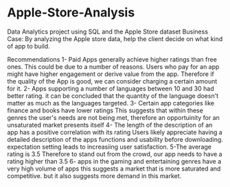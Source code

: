# Apple-Store-Analysis
Data Analytics project using SQL and the Apple Store dataset
Business Case: By analyzing the Apple store data, help the client decide on what kind of app to build.

Recommendations
1- Paid Apps generally achieve higher ratings than free ones. 
This could be due to a number of reasons. Users who pay for an app might have higher engagement or derive value from the app.
Therefore if the quality of the App is good, we can consider charging a certain amount for it.
2- Apps supporting a number of languages between 10 and 30 had better rating. 
it can be concluded that the quantity of the language doesn't matter as much as the languages targeted.
3- Certain app categories like finance and books have lower ratings
This suggests that within these genres the user's needs are not being met, therefore an opportuinity for an unsaturated market presents itself
4- The length of the description of an app has a positive correlation with its rating
Users likely appreciate having a detailed description of the apps functions and usability before downloading. expectation setting leads to increasiing user satisfaction.
5-The average rating is 3.5
Therefore to stand out from the crowd, our app needs to have a rating higher than 3.5
6- apps in the gaming and entertaining genres have a very high volume of apps
this suggests a market that is more saturated and competitive. but it also suggests more demand in this market. 
